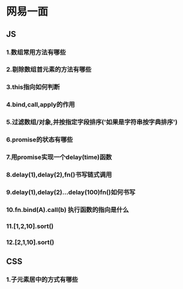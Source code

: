 # 网易一面
## JS
### 1.数组常用方法有哪些
### 2.剔除数组首元素的方法有哪些
### 3.this指向如何判断
### 4.bind,call,apply的作用
### 5.过滤数组/对象,并按指定字段排序('如果是字符串按字典排序')
### 6.promise的状态有哪些
### 7.用promise实现一个delay(time)函数
### 8.delay(1),delay(2),fn()书写链式调用
### 9.delay(1),delay(2)...delay(100)fn()如何书写
### 10.fn.bind(A).call(b) 执行函数的指向是什么
### 11.[1,2,10].sort()
### 12.[2,1,10].sort()

## CSS
### 1.子元素居中的方式有哪些